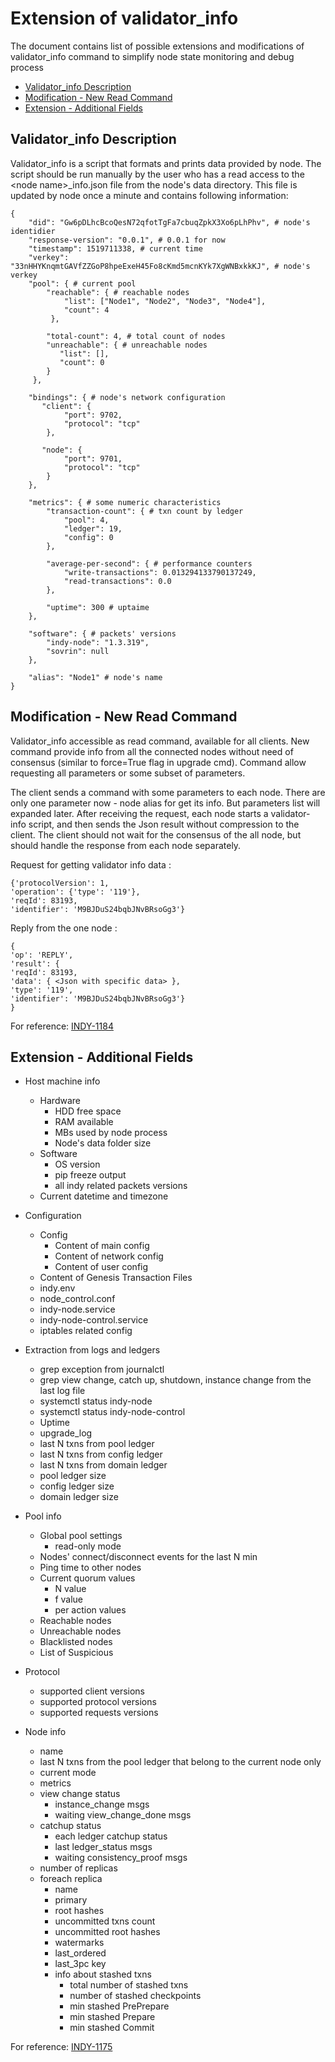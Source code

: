 # Extension of validator_info
The document contains list of possible extensions and modifications of validator_info command to simplify node state monitoring and debug process

* [Validator_info Description](#cur-description)
* [Modification - New Read Command](#new-command)
* [Extension - Additional Fields](#new-fields)

## Validator_info Description
Validator_info is a script that formats and prints data provided by node. The script should be run manually by
the user who has a read access to the \<node name\>_info.json file from the node's data directory.
This file is updated by node once a minute and contains following information:
```
{
    "did": "Gw6pDLhcBcoQesN72qfotTgFa7cbuqZpkX3Xo6pLhPhv", # node's identidier
    "response-version": "0.0.1", # 0.0.1 for now
    "timestamp": 1519711338, # current time 
    "verkey": "33nHHYKnqmtGAVfZZGoP8hpeExeH45Fo8cKmd5mcnKYk7XgWNBxkkKJ", # node's verkey
    "pool": { # current pool
        "reachable": { # reachable nodes
            "list": ["Node1", "Node2", "Node3", "Node4"],
            "count": 4
         },
        
        "total-count": 4, # total count of nodes
        "unreachable": { # unreachable nodes
           "list": [],
           "count": 0
        }
     },
    
    "bindings": { # node's network configuration
       "client": {
            "port": 9702,
            "protocol": "tcp"
        },
       
       "node": {
            "port": 9701,
            "protocol": "tcp"
        }
    },
    
    "metrics": { # some numeric characteristics
        "transaction-count": { # txn count by ledger
            "pool": 4,
            "ledger": 19,
            "config": 0
        },
        
        "average-per-second": { # performance counters
            "write-transactions": 0.013294133790137249,
            "read-transactions": 0.0
        },
        
        "uptime": 300 # uptaime
    },
    
    "software": { # packets' versions
        "indy-node": "1.3.319",
        "sovrin": null
    },
    
    "alias": "Node1" # node's name
}
```

## Modification - New Read Command
Validator_info accessible as read command, available for all clients. New command provide info from
all the connected nodes without need of consensus (similar to force=True flag in upgrade cmd).
Command allow requesting all parameters or some subset of parameters.

The client sends a command with some parameters to each node. There are only one parameter now - node alias for get its info. But parameters list will expanded later.
After receiving the request, each node starts a validator-info script, and then sends the Json result without compression to the client.
The client should not wait for the consensus of the all node, but should handle the response from each node separately.

Request for getting validator info data :
```
{'protocolVersion': 1,
'operation': {'type': '119'},
'reqId': 83193,
'identifier': 'M9BJDuS24bqbJNvBRsoGg3'}
```

Reply from the one node :
```
{
'op': 'REPLY',
'result': {
'reqId': 83193,
'data': { <Json with specific data> },
'type': '119',
'identifier': 'M9BJDuS24bqbJNvBRsoGg3'}
}
```

For reference: [INDY-1184](https://jira.hyperledger.org/browse/INDY-1184)


## Extension - Additional Fields

* Host machine info
    * Hardware
        * HDD free space
        * RAM available
        * MBs used by node process
        * Node's data folder size
    * Software
        * OS version
        * pip freeze output
        * all indy related packets versions
    * Current datetime and timezone

* Configuration
    * Config
        * Content of main config
        * Content of network config
        * Content of user config
    * Content of Genesis Transaction Files
    * indy.env
    * node_control.conf
    * indy-node.service
    * indy-node-control.service
    * iptables related config
    
* Extraction from logs and ledgers
    * grep exception from journalctl
    * grep view change, catch up, shutdown, instance change from the last log file
    * systemctl status indy-node
    * systemctl status indy-node-control
    * Uptime
    * upgrade_log
    * last N txns from pool ledger
    * last N txns from config ledger
    * last N txns from domain ledger
    * pool ledger size
    * config ledger size
    * domain ledger size 

* Pool info
    * Global pool settings
        * read-only mode
    * Nodes' connect/disconnect events for the last N min
    * Ping time to other nodes
    * Current quorum values
        * N value
        * f value
        * per action values
    * Reachable nodes
    * Unreachable nodes
    * Blacklisted nodes
    * List of Suspicious

* Protocol
    * supported client versions
    * supported protocol versions
    * supported requests versions

* Node info
    * name
    * last N txns from the pool ledger that belong to the current node only
    * current mode
    * metrics
    * view change status
        * instance_change msgs
        * waiting view_change_done msgs
    * catchup status
        * each ledger catchup status
        * last ledger_status msgs
        * waiting consistency_proof msgs
    * number of replicas
    * foreach replica
        * name
        * primary
        * root hashes
        * uncommitted txns count
        * uncommitted root hashes
        * watermarks
        * last_ordered
        * last_3pc key
        * info about stashed txns
            * total number of stashed txns
            * number of stashed checkpoints
            * min stashed PrePrepare
            * min stashed Prepare
            * min stashed Commit

For reference: [INDY-1175](https://jira.hyperledger.org/browse/INDY-1175)

